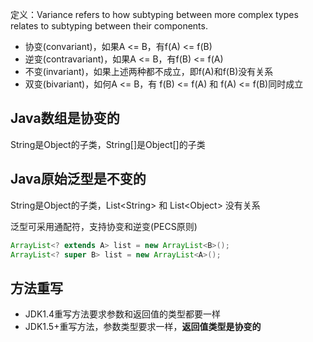 定义：Variance refers to how subtyping between more complex types relates to subtyping between their components.

- 协变(convariant)，如果A <= B，有f(A) <= f(B)
- 逆变(contravariant)，如果A <= B，有f(B) <= f(A)
- 不变(invariant)，如果上述两种都不成立，即f(A)和f(B)没有关系
- 双变(bivariant)，如何A <= B，有 f(B) <= f(A) 和 f(A) <= f(B)同时成立

## Java数组是协变的

String是Object的子类，String[]是Object[]的子类

## Java原始泛型是不变的

String是Object的子类，List\<String\> 和 List\<Object\> 没有关系

泛型可采用通配符，支持协变和逆变(PECS原则)

```java
ArrayList<? extends A> list = new ArrayList<B>();
ArrayList<? super B> list = new ArrayList<A>();
```

 ## 方法重写

- JDK1.4重写方法要求参数和返回值的类型都要一样
- JDK1.5+重写方法，参数类型要求一样，**返回值类型是协变的**

